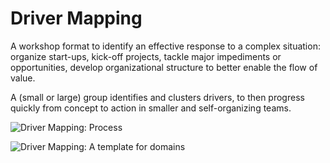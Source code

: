 # Driver Mapping

A workshop format to identify an effective response to a complex situation: organize start-ups, kick-off projects, tackle major impediments or opportunities, develop organizational structure to better enable the flow of value.

A \(small or large\) group identifies and clusters drivers, to then progress quickly from concept to action in smaller and self-organizing teams.

![Driver Mapping: Process](https://patterns.sociocracy30.org/img/facilitation-guides/driver-mapping-fg-print.png)

![Driver Mapping: A template for domains](https://patterns.sociocracy30.org/img/templates/domain-template.png)

